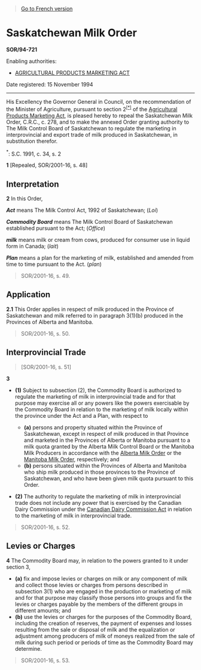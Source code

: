 > [Go to French version](/fr/Règlements/Décrets,%20ordonnances%20et%20règlements%20statutaires/94/721.md)

# Saskatchewan Milk Order

**SOR/94-721**

Enabling authorities: 
- [AGRICULTURAL PRODUCTS MARKETING ACT](/en/Acts/Revised%20Statutes%20of%20Canada/A/A-6.md)

Date registered: 15 November 1994

----------

His Excellency the Governor General in Council, on the recommendation of the Minister of Agriculture, pursuant to section 2<sup><a href='#footnote1_e'>[*]</a></sup> of the [Agricultural Products Marketing Act](/en/Acts/Revised%20Statutes%20of%20Canada/A/A-6.md), is pleased hereby to repeal the Saskatchewan Milk Order, C.R.C., c. 278, and to make the annexed Order granting authority to The Milk Control Board of Saskatchewan to regulate the marketing in interprovincial and export trade of milk produced in Saskatchewan, in substitution therefor.

<a name='footnote1_e'><sup>*</sup></a>: S.C. 1991, c. 34, s. 2<br />



**1** [Repealed, SOR/2001-16, s. 48]




## Interpretation


**2** In this Order,

***Act*** means The Milk Control Act, 1992 of Saskatchewan; (*Loi*)

***Commodity Board*** means The Milk Control Board of Saskatchewan established pursuant to the Act; (*Office*)

***milk*** means milk or cream from cows, produced for consumer use in liquid form in Canada; (*lait*)

***Plan*** means a plan for the marketing of milk, established and amended from time to time pursuant to the Act. (*plan*) 
> SOR/2001-16, s. 49.





## Application


**2.1** This Order applies in respect of milk produced in the Province of Saskatchewan and milk referred to in paragraph 3(1)(b) produced in the Provinces of Alberta and Manitoba.
> SOR/2001-16, s. 50.





## Interprovincial Trade
> [SOR/2001-16, s. 51]



**3** 

- **(1)** Subject to subsection (2), the Commodity Board is authorized to regulate the marketing of milk in interprovincial trade and for that purpose may exercise all or any powers like the powers exercisable by the Commodity Board in relation to the marketing of milk locally within the province under the Act and a Plan, with respect to
	- **(a)** persons and property situated within the Province of Saskatchewan, except in respect of milk produced in that Province and marketed in the Provinces of Alberta or Manitoba pursuant to a milk quota granted by the Alberta Milk Control Board or the Manitoba Milk Producers in accordance with the [Alberta Milk Order](/en/Regulations/Statutory%20Orders%20and%20Regulations/94/719.md) or the [Manitoba Milk Order](/en/Regulations/Consolidated%20Regulations%20of%20Canada/101-200/C.R.C.,%20c.%20155.md), respectively; and
	- **(b)** persons situated within the Provinces of Alberta and Manitoba who ship milk produced in those provinces to the Province of Saskatchewan, and who have been given milk quota pursuant to this Order.

- **(2)** The authority to regulate the marketing of milk in interprovincial trade does not include any power that is exercised by the Canadian Dairy Commission under the [Canadian Dairy Commission Act](/en/Acts/Revised%20Statutes%20of%20Canada/C/C-15.md) in relation to the marketing of milk in interprovincial trade.
> SOR/2001-16, s. 52.





## Levies or Charges


**4** The Commodity Board may, in relation to the powers granted to it under section 3,
- **(a)** fix and impose levies or charges on milk or any component of milk and collect those levies or charges from persons described in subsection 3(1) who are engaged in the production or marketing of milk and for that purpose may classify those persons into groups and fix the levies or charges payable by the members of the different groups in different amounts; and
- **(b)** use the levies or charges for the purposes of the Commodity Board, including the creation of reserves, the payment of expenses and losses resulting from the sale or disposal of milk and the equalization or adjustment among producers of milk of moneys realized from the sale of milk during such period or periods of time as the Commodity Board may determine.
> SOR/2001-16, s. 53.



